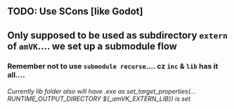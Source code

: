 ## TODO: Use SCons [like Godot]

## Only supposed to be used as subdirectory `extern` of `amVK`.... we set up a submodule flow
### Remember not to use  `submodule recurse`.... cz `inc` & `lib` has it all.... 

###### Currently lib folder also will have .exe   as   set_target_properties(... RUNTIME_OUTPUT_DIRECTORY ${_amVK_EXTERN_LIB}) is set
